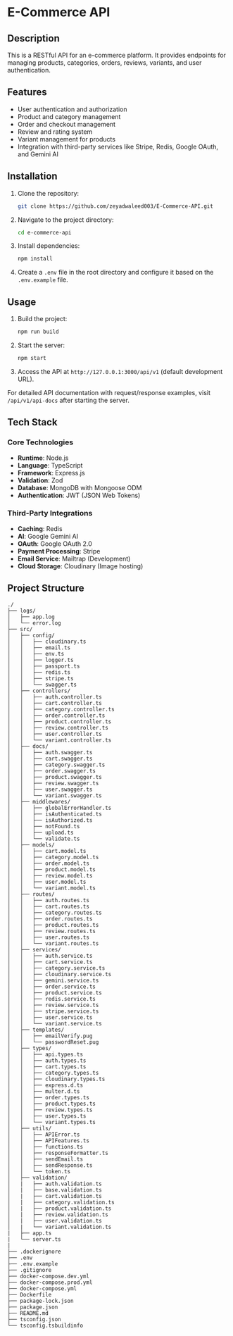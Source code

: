 # E-Commerce API

## Description

This is a RESTful API for an e-commerce platform. It provides endpoints for managing products, categories, orders, reviews, variants, and user authentication.

## Features

- User authentication and authorization
- Product and category management
- Order and checkout management
- Review and rating system
- Variant management for products
- Integration with third-party services like Stripe, Redis, Google OAuth, and Gemini AI

## Installation

1. Clone the repository:

   ```bash
   git clone https://github.com/zeyadwaleed003/E-Commerce-API.git
   ```

2. Navigate to the project directory:

   ```bash
   cd e-commerce-api
   ```

3. Install dependencies:

   ```bash
   npm install
   ```

4. Create a `.env` file in the root directory and configure it based on the `.env.example` file.

## Usage

1. Build the project:

   ```bash
   npm run build
   ```

2. Start the server:

   ```bash
   npm start
   ```

3. Access the API at `http://127.0.0.1:3000/api/v1` (default development URL).

For detailed API documentation with request/response examples, visit `/api/v1/api-docs` after starting the server.

## Tech Stack

### Core Technologies

- **Runtime**: Node.js
- **Language**: TypeScript
- **Framework**: Express.js
- **Validation**: Zod
- **Database**: MongoDB with Mongoose ODM
- **Authentication**: JWT (JSON Web Tokens)

### Third-Party Integrations

- **Caching**: Redis
- **AI**: Google Gemini AI
- **OAuth**: Google OAuth 2.0
- **Payment Processing**: Stripe
- **Email Service**: Mailtrap (Development)
- **Cloud Storage**: Cloudinary (Image hosting)

## Project Structure

```tree
./
├── logs/
│   ├── app.log
│   └── error.log
├── src/
│   ├── config/
│   │   ├── cloudinary.ts
│   │   ├── email.ts
│   │   ├── env.ts
│   │   ├── logger.ts
│   │   ├── passport.ts
│   │   ├── redis.ts
│   │   ├── stripe.ts
│   │   └── swagger.ts
│   ├── controllers/
│   │   ├── auth.controller.ts
│   │   ├── cart.controller.ts
│   │   ├── category.controller.ts
│   │   ├── order.controller.ts
│   │   ├── product.controller.ts
│   │   ├── review.controller.ts
│   │   ├── user.controller.ts
│   │   └── variant.controller.ts
│   ├── docs/
│   │   ├── auth.swagger.ts
│   │   ├── cart.swagger.ts
│   │   ├── category.swagger.ts
│   │   ├── order.swagger.ts
│   │   ├── product.swagger.ts
│   │   ├── review.swagger.ts
│   │   ├── user.swagger.ts
│   │   └── variant.swagger.ts
│   ├── middlewares/
│   │   ├── globalErrorHandler.ts
│   │   ├── isAuthenticated.ts
│   │   ├── isAuthorized.ts
│   │   ├── notFound.ts
│   │   ├── upload.ts
│   │   └── validate.ts
│   ├── models/
│   │   ├── cart.model.ts
│   │   ├── category.model.ts
│   │   ├── order.model.ts
│   │   ├── product.model.ts
│   │   ├── review.model.ts
│   │   ├── user.model.ts
│   │   └── variant.model.ts
│   ├── routes/
│   │   ├── auth.routes.ts
│   │   ├── cart.routes.ts
│   │   ├── category.routes.ts
│   │   ├── order.routes.ts
│   │   ├── product.routes.ts
│   │   ├── review.routes.ts
│   │   ├── user.routes.ts
│   │   └── variant.routes.ts
│   ├── services/
│   │   ├── auth.service.ts
│   │   ├── cart.service.ts
│   │   ├── category.service.ts
│   │   ├── cloudinary.service.ts
│   │   ├── gemini.service.ts
│   │   ├── order.service.ts
│   │   ├── product.service.ts
│   │   ├── redis.service.ts
│   │   ├── review.service.ts
│   │   ├── stripe.service.ts
│   │   ├── user.service.ts
│   │   └── variant.service.ts
│   ├── templates/
│   │   ├── emailVerify.pug
│   │   └── passwordReset.pug
│   ├── types/
│   │   ├── api.types.ts
│   │   ├── auth.types.ts
│   │   ├── cart.types.ts
│   │   ├── category.types.ts
│   │   ├── cloudinary.types.ts
│   │   ├── express.d.ts
│   │   ├── multer.d.ts
│   │   ├── order.types.ts
│   │   ├── product.types.ts
│   │   ├── review.types.ts
│   │   ├── user.types.ts
│   │   └── variant.types.ts
│   ├── utils/
│   │   ├── APIError.ts
│   │   ├── APIFeatures.ts
│   │   ├── functions.ts
│   │   ├── responseFormatter.ts
│   │   ├── sendEmail.ts
│   │   ├── sendResponse.ts
│   │   └── token.ts
│   ├── validation/
│   |   ├── auth.validation.ts
│   |   ├── base.validation.ts
│   |   ├── cart.validation.ts
│   |   ├── category.validation.ts
│   |   ├── product.validation.ts
│   |   ├── review.validation.ts
│   |   ├── user.validation.ts
│   |   └── variant.validation.ts
|   ├── app.ts
|   └── server.ts
|
├── .dockerignore
├── .env
├── .env.example
├── .gitignore
├── docker-compose.dev.yml
├── docker-compose.prod.yml
├── docker-compose.yml
├── Dockerfile
├── package-lock.json
├── package.json
├── README.md
├── tsconfig.json
└── tsconfig.tsbuildinfo
```
